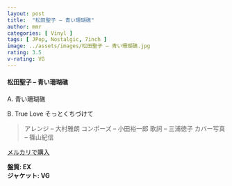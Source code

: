 ```yaml
---
layout: post
title:  "松田聖子 – 青い珊瑚礁"
author: mmr
categories: [ Vinyl ]
tags: [ JPop, Nostalgic, 7inch ]
image: ../assets/images/松田聖子 – 青い珊瑚礁.jpg
rating: 3.5
v-rating: VG
---
```


#### 松田聖子 – 青い珊瑚礁

A. 青い珊瑚礁 

B. True Love そっとくちづけて

> アレンジ – 大村雅朗
コンポーズ – 小田裕一郎
歌詞 – 三浦徳子
カバー写真 – 篠山紀信

[メルカリで購入](https://jp.mercari.com/item/m25110922187)

<div class="mt-4 mb-4 d-flex align-items-center">
<strong class="mr-1">盤質: EX</strong>
</div>
<div class="mt-4 mb-4 d-flex align-items-center">
<strong class="mr-1">ジャケット: VG</strong>
</div>
